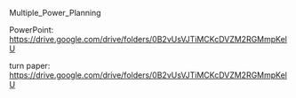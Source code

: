 Multiple_Power_Planning

PowerPoint: https://drive.google.com/drive/folders/0B2vUsVJTiMCKcDVZM2RGMmpKelU

turn paper: https://drive.google.com/drive/folders/0B2vUsVJTiMCKcDVZM2RGMmpKelU
